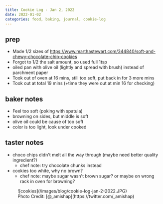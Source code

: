 ```yaml
---
title: Cookie Log - Jan 2, 2022
date: 2022-01-02
categories: food, baking, journal, cookie-log
---
```


## prep
- Made 1/2 sizes of https://www.marthastewart.com/344840/soft-and-chewy-chocolate-chip-cookies
- Forgot to 1/2 the salt amount, so used full 1tsp
- oiled pan with olive oil (lightly and spread with brush) instead of parchment paper
- Took out of oven at 16 mins, still too soft, put back in for 3 more mins
- Took out at total 19 mins (+time they were out at min 16 for checking)

## baker notes

- Feel too soft (poking with spatula)
- browning on sides, but middle is soft
- olive oil could be cause of too soft
- color is too light, look under cooked

## taster notes
- choco chips didn't melt all the way through (maybe need better quality ingredient?)
    - chef note: try chocolate chunks instead
- cookies too white, why no brown?
    - chef note: maybe sugar wasn't brown sugar? or maybe on wrong rack in oven for browning?


<figure>
    ![cookies](/images/blog/cookie-log-jan-2-2022.JPG)
    <figcaption>Photo Credit: [@_amishap](https://twitter.com/_amishap)
</figure>
